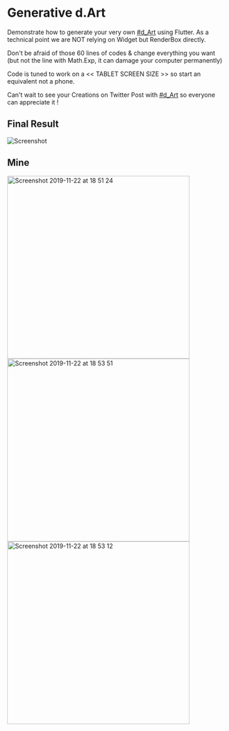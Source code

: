 # Generative d.Art

Demonstrate how to generate your very own [#d_Art](https://twitter.com/hashtag/d_Art) using Flutter.
As a technical point we are NOT relying on Widget but RenderBox directly.

Don't be afraid of those 60 lines of codes & change everything you want
(but not the line with Math.Exp, it can damage your computer permanently)

Code is tuned to work on a << TABLET SCREEN SIZE >> so start an equivalent
not a phone.

Can't wait to see your Creations on Twitter
Post with [#d_Art](https://twitter.com/hashtag/d_Art) so everyone can appreciate it !

## Final Result


![Screenshot](https://github.com/Solido/flutter-generative-art/blob/master/screenshots/01.png)



## Mine

<div>
<img width="420" alt="Screenshot 2019-11-22 at 18 51 24" src="https://user-images.githubusercontent.com/20175372/69451327-62de2000-0d5f-11ea-9762-cddda5adfb59.png">
<img width="420" alt="Screenshot 2019-11-22 at 18 53 51" src="https://user-images.githubusercontent.com/20175372/69451328-62de2000-0d5f-11ea-85e9-cf90e124a9ff.png">
<img width="420" alt="Screenshot 2019-11-22 at 18 53 12" src="https://user-images.githubusercontent.com/20175372/69451329-62de2000-0d5f-11ea-9662-cf42aead29ed.png">
</div>